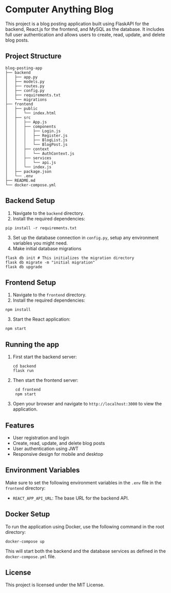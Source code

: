 # Computer Anything Blog

This project is a blog posting application built using FlaskAPI for the backend, React.js for the frontend, and MySQL as the database. It includes full user authentication and allows users to create, read, update, and delete blog posts.

## Project Structure

```
blog-posting-app
├── backend
│   ├── app.py
│   ├── models.py
│   ├── routes.py
│   ├── config.py
│   ├── requirements.txt
│   └── migrations
├── frontend
│   ├── public
│   │   └── index.html
│   ├── src
│   │   ├── App.js
│   │   ├── components
│   │   │   ├── Login.js
│   │   │   ├── Register.js
│   │   │   ├── BlogList.js
│   │   │   └── BlogPost.js
│   │   ├── context
│   │   │   └── AuthContext.js
│   │   ├── services
│   │   │   └── api.js
│   │   └── index.js
│   ├── package.json
│   └── .env
├── README.md
└── docker-compose.yml
```

## Backend Setup

1. Navigate to the `backend` directory.
2. Install the required dependencies:
  ```
  pip install -r requirements.txt
  ```
3. Set up the database connection in `config.py`, setup any environment variables you might need.
4. Make initial database migrations
  ```
  flask db init # This initializes the migration directory
  flask db migrate -m "initial migration"
  flask db upgrade
  ```

## Frontend Setup

1. Navigate to the `frontend` directory.
2. Install the required dependencies:
  ```
  npm install
  ```
3. Start the React application:
  ```
  npm start
  ```

## Running the app

1. First start the backend server:
   ```
   cd backend
   flask run
   ```
2. Then start the frontend server:
   ```
    cd frontend
    npm start
    ```
3. Open your browser and navigate to `http://localhost:3000` to view the application.

## Features

- User registration and login
- Create, read, update, and delete blog posts
- User authentication using JWT
- Responsive design for mobile and desktop

## Environment Variables

Make sure to set the following environment variables in the `.env` file in the `frontend` directory:

- `REACT_APP_API_URL`: The base URL for the backend API.

## Docker Setup

To run the application using Docker, use the following command in the root directory:

```
docker-compose up
```

This will start both the backend and the database services as defined in the `docker-compose.yml` file.

## License

This project is licensed under the MIT License.
